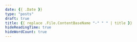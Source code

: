 ```yaml
---
date: {{ .Date }}
type: "posts"
draft: true
title: {{ replace .File.ContentBaseName "-" " " | title }}
hideReadingTime: true
hideWordCount: true
---
```


